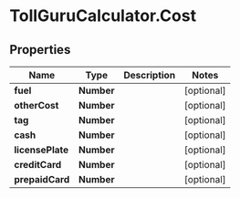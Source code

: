 # TollGuruCalculator.Cost

## Properties
Name | Type | Description | Notes
------------ | ------------- | ------------- | -------------
**fuel** | **Number** |  | [optional] 
**otherCost** | **Number** |  | [optional] 
**tag** | **Number** |  | [optional] 
**cash** | **Number** |  | [optional] 
**licensePlate** | **Number** |  | [optional] 
**creditCard** | **Number** |  | [optional] 
**prepaidCard** | **Number** |  | [optional] 
